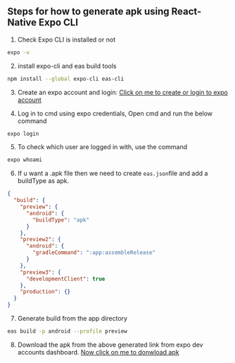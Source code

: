## Steps for how to generate apk using React-Native Expo CLI

1. Check Expo CLI is installed or not
```bash
expo -v
```

2. install expo-cli and eas build tools
```bash
npm install --global expo-cli eas-cli
```

3. Create an expo account and login: [Click on me to create or login to expo account]( https://expo.dev/signup)

4. Log in to cmd using expo credentials, Open cmd and run the below command
```bash
expo login
```

5. To check which user are logged in with, use the command
```bash
expo whoami
```

6. If u want a .apk file then we need to create `eas.json`file and add a buildType as apk.
```json
{
  "build": {
    "preview": {
      "android": {
        "buildType": "apk"
      }
    },
    "preview2": {
      "android": {
        "gradleCommand": ":app:assembleRelease"
      }
    },
    "preview3": {
      "developmentClient": true
    },
    "production": {}
  }
}
```

7. Generate build from the app directory
```bash
eas build -p android --profile preview
```

8. Download the apk from the above generated link from expo dev accounts dashboard.
[Now click on me to donwload apk](https://wwww.expo.dev)